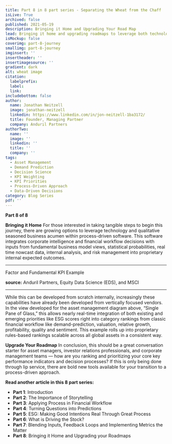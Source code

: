 ```yaml
---
title: Part 8 in 8 part series - Separating the Wheat from the Chaff
isLive: True
archived: false
published: 2021-05-19 
description: Bringing it Home and Upgrading Your Road Map
lead: Bringing it home and upgrading roadmaps to leverage both technology and qualitative-seasoned business acumen within process-driven software.
isMockup: false
coverimg: part-8-journey
smallimg: part-8-journey
imginsert: ''
insertheader: ''
insertimagesource: ''
gradient: dark
alt: wheat image
citation:
  labelprefix: 
  label: 
  link: 
includebottom: false
author: 
  name: Jonathan Neitzell
  image: jonathan-neitzell
  linkedin: https://www.linkedin.com/in/jon-neitzell-1ba3172/
  title: Founder, Managing Partner
  company: Anduril Partners
authorTwo:
  name: ''
  image: ''
  linkedin: ''
  title: ''
  company: ''
tags: 
  - Asset Management
  - Demand Prediction
  - Decision Science
  - KPI Weighting
  - KPI Priorities
  - Process-Driven Approach
  - Data-Driven Decisions
category: Blog Series
pdf: ''
---
```


**Part 8 of 8**

**Bringing it Home** 
For those interested in taking tangible steps to begin this journey, there are growing options to leverage technology and qualitative seasoned business acumen within process-driven software. This software integrates corporate intelligence and financial workflow decisions with inputs from fundamental business model views, statistical probabilities, real time nowcast data, internal analysis, and risk management into proprietary internal expected outcomes. 

<hr>
<p class="is-italic">Factor and Fundamental KPI Example</p>
<markdown-image title="" caption="" src="ap-score-vs-price"></markdown-image>
<p class="p--small is-italic"><strong>source:</strong> Anduril Partners, Equity Data Science (EDS), and MSCI</p>
<hr>

While this can be developed from scratch internally, increasingly these capabilities have already been developed from vertically focused vendors. In the view developed for the asset management diagram above, “Single Pane of Glass,” this allows nearly real-time integration of both existing and emerging priorities like ESG scores right into category rankings from classic financial workflow like demand-prediction, valuation, relative growth, profitability, quality and sentiment. This example rolls up into proprietary rules-based rankings scalable across all global assets in a consistent way. 

**Upgrade Your Roadmap** 
In conclusion, this should be a great conversation starter for asset managers, investor relations professionals, and corporate management teams — how are you ranking and prioritizing your core key performance indicators and decision processes? If this is only being done through lip service, there are bold new tools available for your transition to a process-driven approach.

**Read another article in this 8 part series:**

<ul>
<li><span><strong>Part 1</strong></span>: <nuxt-link to="/articles/separating-the-wheat-from-the-chaff-series-introduction">Introduction</nuxt-link></li>
<li><span><strong>Part 2</strong></span>: <nuxt-link to="/articles/separating-the-wheat-from-the-chaff-series-the-importance-of-storytelling">The Importance of Storytelling</nuxt-link></li>
<li><span><strong>Part 3</strong></span>: <nuxt-link to="/articles/separating-the-wheat-from-the-chaff-series-financial-workflow">Applying Process in Financial Workflow</nuxt-link></li>
<li><span><strong>Part 4</strong></span>: <nuxt-link to="/articles/separating-the-wheat-from-the-chaff-series-questions-into-predictions">Turning Questions into Predictions</nuxt-link></li>
<li><span><strong>Part 5</strong></span>: <nuxt-link to="/articles/separating-the-wheat-from-the-chaff-series-ESG-making-good-intentions-real-through-great-process">ESG: Making Good Intentions Real Through Great Process</nuxt-link></li></li>
<li><span><strong>Part 6</strong></span>: <nuxt-link to="/articles/separating-the-wheat-from-the-chaff-series-what-is-driving-the-stock">What is Driving the Stock?</nuxt-link></li></li>
<li><span><strong>Part 7</strong></span>: <nuxt-link to="/articles/separating-the-wheat-from-the-chaff-series-blending-inputs-and-feedback-loops">Blending Inputs, Feedback Loops and Implementing Metrics the Matter</nuxt-link></li></li>
<li><span><strong>Part 8</strong></span>: <nuxt-link to="/articles/separating-the-wheat-from-the-chaff-series-upgrading-your-roadmap">Bringing it Home and Upgrading your Roadmaps</nuxt-link></li></li>
</ul>


